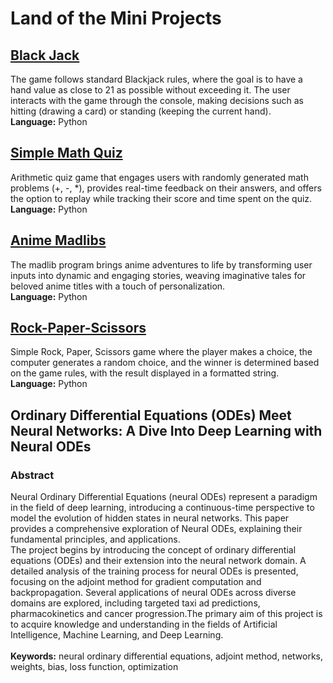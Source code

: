 # Land of the Mini Projects
## [Black Jack](blackjack.py)
The game follows standard Blackjack rules, where the goal is to have a hand value as close to 21 as possible without exceeding it. The user interacts with the game through the console, making decisions such as hitting (drawing a card) or standing (keeping the current hand).
<br>**Language:** Python

## [Simple Math Quiz](math_game.py)
Arithmetic quiz game that engages users with randomly generated math problems (+, -, *), provides real-time feedback on their answers, and offers the option to replay while tracking their score and time spent on the quiz.
<br>**Language:** Python

## [Anime Madlibs](anime_madlibs.py)
The madlib program brings anime adventures to life by transforming user inputs into dynamic and engaging stories, weaving imaginative tales for beloved anime titles with a touch of personalization.
<br>**Language:** Python

## [Rock-Paper-Scissors](rock_paper_scissors.py)
Simple Rock, Paper, Scissors game where the player makes a choice, the computer generates a random choice, and the winner is determined based on the game rules, with the result displayed in a formatted string.
<br>**Language:** Python

## Ordinary Differential Equations (ODEs) Meet Neural Networks: A Dive Into Deep Learning with Neural ODEs 
### Abstract
Neural Ordinary Differential Equations (neural ODEs) represent a paradigm in the field of deep learning, introducing a continuous-time perspective to model the evolution of hidden states in neural networks. This paper provides a comprehensive exploration of Neural ODEs, explaining their fundamental principles, and applications.<br>
The project begins by introducing the concept of ordinary differential equations (ODEs) and their extension into the neural network domain. A detailed analysis of the training process for neural ODEs is presented, focusing on the adjoint method for gradient computation and backpropagation. Several applications of neural ODEs across diverse domains are explored, including targeted taxi ad predictions, pharmacokinetics and cancer progression.The primary aim of this project is to acquire knowledge and understanding in the fields of Artificial Intelligence, Machine Learning, and Deep Learning. <br><br>
**Keywords:** neural ordinary differential equations, adjoint method, networks, weights, bias, loss function, optimization
